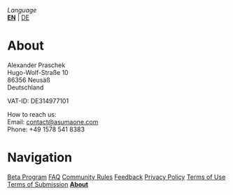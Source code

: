 _Language_<br />
[__EN__](/about-en) | [DE](/about)

# About

Alexander Praschek<br />
Hugo-Wolf-Straße 10<br />
86356 Neusäß<br />
Deutschland

VAT-ID: DE314977101​

How to reach us:<br />
Email: contact@asumaone.com<br />
Phone: +49 1578 541 8383

# Navigation

[Beta Program](/beta-program-en)
[FAQ](/faq-en)
[Community Rules](/community-rules-en)
[Feedback](/feedback-en)
[Privacy Policy](/privacy-en)
[Terms of Use](/terms-of-use-en)
[Terms of Submission](/terms-of-submissions-en)
[__About__](/about-en)